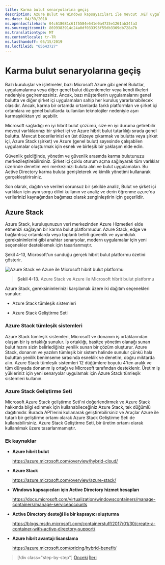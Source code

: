 ```yaml
---
title: Karma bulut senaryolarına geçiş
description: Azure Bulut ve Windows kapsayıcıları ile mevcut .NET uygulamalarını modernleştirme | Karma bulut senaryolarına geçiş
ms.date: 04/30/2018
ms.openlocfilehash: 04c618681c61f5584e641e0a4735e1261ab34fa3
ms.sourcegitcommit: 8699383914c24a0df033393f55db3369db728a7b
ms.translationtype: MT
ms.contentlocale: tr-TR
ms.lasthandoff: 05/15/2019
ms.locfileid: "65643727"
---
```

# <a name="migrate-to-hybrid-cloud-scenarios"></a>Karma bulut senaryolarına geçiş

Bazı kuruluşlar ve işletmeler, bazı Microsoft Azure gibi genel Bulutlar, uygulamalarına veya diğer genel bulut düzenlemeler veya kendi ilkeleri nedeniyle geçiremezsiniz. Ancak, bazı müşterilerin uygulamalarını genel bulutta ve diğer şirket içi uygulamaları sahip her kuruluş yararlanabilecek olasıdır. Ancak, karma bir ortamda ortamlarda farklı platformları ve şirket içi ortamlara ve genel bulutlarda kullanılan teknolojiler nedeniyle aşırı karmaşıklıktan yol açabilir.

Microsoft sağladığı en iyi hibrit bulut çözümü, size en iyi duruma getirebilir mevcut varlıklarınızı bir şirket içi ve Azure hibrit bulut tutarlılığı sırada genel bulutta. Mevcut becerilerinizi en üst düzeye çıkarmak ve bulutta veya şirket içi, Azure Stack (şirket) ve Azure (genel bulut) sayesinde çalışabilen uygulamalar oluşturmak için esnek ve birleşik bir yaklaşım elde edin.

Güvenlik geldiğinde, yönetim ve güvenlik arasında karma bulutunuzu merkezileştirebilirsiniz. Şirket içi çoklu oturum açma sağlayarak tüm varlıklar üzerinde denetim veri merkezinizi buluta alın ve bulut uygulamaları. Bu Active Directory karma buluta genişleterek ve kimlik yönetimi kullanarak gerçekleştirirsiniz.

Son olarak, dağıtın ve verileri sorunsuz bir şekilde analiz, Bulut ve şirket içi varlıkları için aynı sorgu dilini kullanın ve analiz ve derin öğrenme azure'da verilerinizi kaynağından bağımsız olarak zenginleştirin için geçerlidir.

## <a name="azure-stack"></a>Azure Stack

Azure Stack, kuruluşunuzun veri merkezinden Azure Hizmetleri elde etmenizi sağlayan bir karma bulut platformudur. Azure Stack, edge ve bağlantısız ortamlarda veya toplantı belirli güvenlik ve uyumluluk gereksinimlerini gibi anahtar senaryolar, modern uygulamalar için yeni seçenekler desteklemek için tasarlanmıştır.

Şekil 4-13, Microsoft'un sunduğu gerçek hibrit bulut platformu özetini gösterir.

![Azure Stack ve Azure ile Microsoft hibrit bulut platformu](./media/image13.jpg)

> **Şekil 4-13.** Azure Stack ve Azure ile Microsoft hibrit bulut platformu

Azure Stack, gereksinimlerinizi karşılamak üzere iki dağıtım seçenekleri sunulur:

- Azure Stack tümleşik sistemleri

- Azure Stack Geliştirme Seti

### <a name="azure-stack-integrated-systems"></a>Azure Stack tümleşik sistemleri

Azure Stack tümleşik sistemleri, Microsoft ve donanım iş ortaklarından oluşan bir iş ortaklığı sunulur. İş ortaklığı, basitçe yönetim olanağı sunan bulut hızını sizin belirlediğiniz yenilik sunan bir çözüm oluşturur. Azure Stack, donanım ve yazılım tümleşik bir sistem halinde sunulur çünkü hala buluttan yenilik benimseme sırasında esneklik ve denetim, doğru miktarda alın. Azure Stack tümleşik sistemleri 12 düğümlere boyutu 4'ten aralık ve tüm dünyada donanım iş ortağı ve Microsoft tarafından desteklenir. Üretim iş yükleriniz için yeni senaryolar uygulamak için Azure Stack tümleşik sistemleri kullanın.

### <a name="azure-stack-development-kit"></a>Azure Stack Geliştirme Seti

Microsoft Azure Stack geliştirme Seti'ni değerlendirmek ve Azure Stack hakkında bilgi edinmek için kullanabileceğiniz Azure Stack, tek düğümlü dağıtımıdır. Burada API'lerini kullanarak geliştirebilirsiniz ve Araçlar Azure ile tutarlı bir geliştirme ortamı olarak Azure Stack Geliştirme Seti de kullanabilirsiniz. Azure Stack Geliştirme Seti, bir üretim ortamı olarak kullanılmak üzere tasarlanmamıştır.

### <a name="additional-resources"></a>Ek kaynaklar

- **Azure hibrit bulut**

    <https://azure.microsoft.com/overview/hybrid-cloud/>

- **Azure Stack**

    <https://azure.microsoft.com/overview/azure-stack/>

- **Windows kapsayıcıları için Active Directory hizmet hesapları**

    <https://docs.microsoft.com/virtualization/windowscontainers/manage-containers/manage-serviceaccounts>

- **Active Directory desteği ile bir kapsayıcı oluşturma**

    <https://blogs.msdn.microsoft.com/containerstuff/2017/01/30/create-a-container-with-active-directory-support/>

- **Azure hibrit avantajı lisanslama**

    <https://azure.microsoft.com/pricing/hybrid-benefit/>

>[!div class="step-by-step"]
>[Önceki](modernize-your-apps-lifecycle-with-ci-cd-pipelines-and-devops-tools-in-the-cloud.md)
>[İleri](../walkthroughs-technical-get-started-overview.md)
